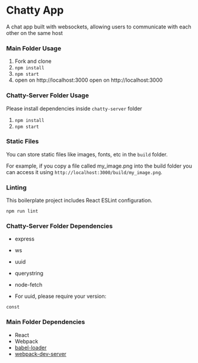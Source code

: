 Chatty App
=====================

A chat app built with websockets, allowing users to communicate with each other on the same host

### Main Folder Usage

1. Fork and clone
2. `npm install`
3. `npm start`
4. open on http://localhost:3000
open on http://localhost:3000

### Chatty-Server Folder Usage

Please install dependencies inside `chatty-server` folder

1. `npm install`
2. `npm start`

### Static Files

You can store static files like images, fonts, etc in the `build` folder.

For example, if you copy a file called my_image.png into the build folder you can access it using `http://localhost:3000/build/my_image.png`.

### Linting

This boilerplate project includes React ESLint configuration.

```
npm run lint
```

### Chatty-Server Folder Dependencies

* express
* ws
* uuid
* querystring
* node-fetch

* For uuid, please require your version:

```
const 
```

### Main Folder Dependencies

* React
* Webpack
* [babel-loader](https://github.com/babel/babel-loader)
* [webpack-dev-server](https://github.com/webpack/webpack-dev-server)
